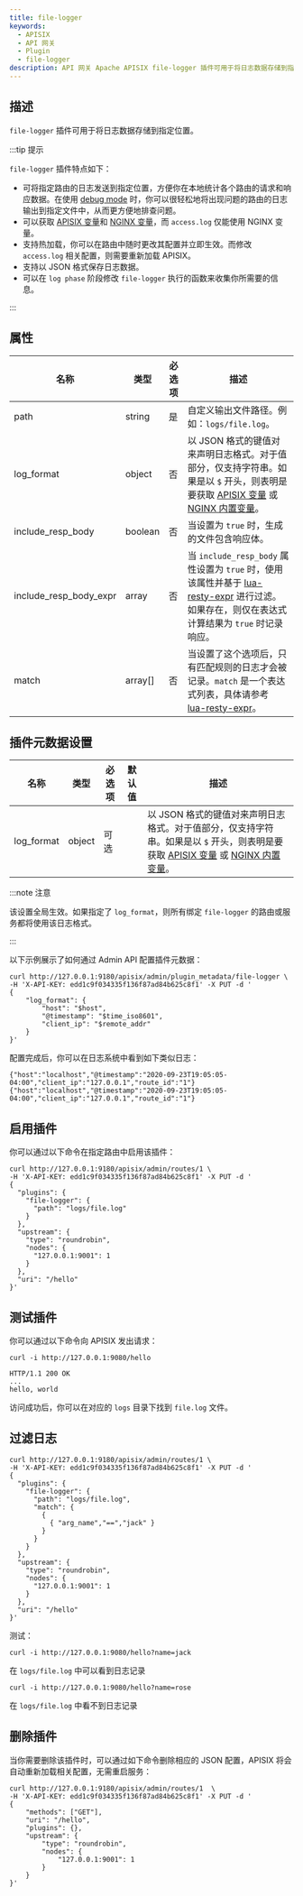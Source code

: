 ```yaml
---
title: file-logger
keywords:
  - APISIX
  - API 网关
  - Plugin
  - file-logger
description: API 网关 Apache APISIX file-logger 插件可用于将日志数据存储到指定位置。
---
```


<!--
#
# Licensed to the Apache Software Foundation (ASF) under one or more
# contributor license agreements.  See the NOTICE file distributed with
# this work for additional information regarding copyright ownership.
# The ASF licenses this file to You under the Apache License, Version 2.0
# (the "License"); you may not use this file except in compliance with
# the License.  You may obtain a copy of the License at
#
#     http://www.apache.org/licenses/LICENSE-2.0
#
# Unless required by applicable law or agreed to in writing, software
# distributed under the License is distributed on an "AS IS" BASIS,
# WITHOUT WARRANTIES OR CONDITIONS OF ANY KIND, either express or implied.
# See the License for the specific language governing permissions and
# limitations under the License.
#
-->

## 描述

`file-logger` 插件可用于将日志数据存储到指定位置。

:::tip 提示

`file-logger` 插件特点如下：

- 可将指定路由的日志发送到指定位置，方便你在本地统计各个路由的请求和响应数据。在使用 [debug mode](../../../en/latest/debug-mode.md) 时，你可以很轻松地将出现问题的路由的日志输出到指定文件中，从而更方便地排查问题。
- 可以获取 [APISIX 变量](../../../en/latest/apisix-variable.md)和 [NGINX 变量](http://nginx.org/en/docs/varindex.html)，而 `access.log` 仅能使用 NGINX 变量。
- 支持热加载，你可以在路由中随时更改其配置并立即生效。而修改 `access.log` 相关配置，则需要重新加载 APISIX。
- 支持以 JSON 格式保存日志数据。
- 可以在 `log phase` 阶段修改 `file-logger` 执行的函数来收集你所需要的信息。

:::

## 属性

| 名称             | 类型     | 必选项 | 描述                                             |
| ---------------- | ------- | ------ | ------------------------------------------------ |
| path             | string  | 是     | 自定义输出文件路径。例如：`logs/file.log`。        |
| log_format       | object  | 否     | 以 JSON 格式的键值对来声明日志格式。对于值部分，仅支持字符串。如果是以 `$` 开头，则表明是要获取 [APISIX 变量](../apisix-variable.md) 或 [NGINX 内置变量](http://nginx.org/en/docs/varindex.html)。 |
| include_resp_body      | boolean | 否     | 当设置为 `true` 时，生成的文件包含响应体。                                                                                               |
| include_resp_body_expr | array   | 否     | 当 `include_resp_body` 属性设置为 `true` 时，使用该属性并基于 [lua-resty-expr](https://github.com/api7/lua-resty-expr) 进行过滤。如果存在，则仅在表达式计算结果为 `true` 时记录响应。       |
| match        | array[] | 否   |  当设置了这个选项后，只有匹配规则的日志才会被记录。`match` 是一个表达式列表，具体请参考 [lua-resty-expr](https://github.com/api7/lua-resty-expr#operator-list)。   |

## 插件元数据设置

| 名称         | 类型     | 必选项 | 默认值 | 描述                                                                                                                                                               |
|------------|--------|-----|-----|------------------------------------------------------------------------------------------------------------------------------------------------------------------|
| log_format | object | 可选  |     | 以 JSON 格式的键值对来声明日志格式。对于值部分，仅支持字符串。如果是以 `$` 开头，则表明是要获取 [APISIX 变量](../../../en/latest/apisix-variable.md) 或 [NGINX 内置变量](http://nginx.org/en/docs/varindex.html)。 |

:::note 注意

该设置全局生效。如果指定了 `log_format`，则所有绑定 `file-logger` 的路由或服务都将使用该日志格式。

:::

以下示例展示了如何通过 Admin API 配置插件元数据：

```shell
curl http://127.0.0.1:9180/apisix/admin/plugin_metadata/file-logger \
-H 'X-API-KEY: edd1c9f034335f136f87ad84b625c8f1' -X PUT -d '
{
    "log_format": {
        "host": "$host",
        "@timestamp": "$time_iso8601",
        "client_ip": "$remote_addr"
    }
}'
```

配置完成后，你可以在日志系统中看到如下类似日志：

```shell
{"host":"localhost","@timestamp":"2020-09-23T19:05:05-04:00","client_ip":"127.0.0.1","route_id":"1"}
{"host":"localhost","@timestamp":"2020-09-23T19:05:05-04:00","client_ip":"127.0.0.1","route_id":"1"}
```

## 启用插件

你可以通过以下命令在指定路由中启用该插件：

```shell
curl http://127.0.0.1:9180/apisix/admin/routes/1 \
-H 'X-API-KEY: edd1c9f034335f136f87ad84b625c8f1' -X PUT -d '
{
  "plugins": {
    "file-logger": {
      "path": "logs/file.log"
    }
  },
  "upstream": {
    "type": "roundrobin",
    "nodes": {
      "127.0.0.1:9001": 1
    }
  },
  "uri": "/hello"
}'
```

## 测试插件

你可以通过以下命令向 APISIX 发出请求：

```shell
curl -i http://127.0.0.1:9080/hello
```

```
HTTP/1.1 200 OK
...
hello, world
```

访问成功后，你可以在对应的 `logs` 目录下找到 `file.log` 文件。

## 过滤日志

```shell
curl http://127.0.0.1:9180/apisix/admin/routes/1 \
-H 'X-API-KEY: edd1c9f034335f136f87ad84b625c8f1' -X PUT -d '
{
  "plugins": {
    "file-logger": {
      "path": "logs/file.log",
      "match": {
        {
          { "arg_name","==","jack" }
        }
      }
    }
  },
  "upstream": {
    "type": "roundrobin",
    "nodes": {
      "127.0.0.1:9001": 1
    }
  },
  "uri": "/hello"
}'
```

测试：

```shell
curl -i http://127.0.0.1:9080/hello?name=jack
```

在 `logs/file.log` 中可以看到日志记录

```shell
curl -i http://127.0.0.1:9080/hello?name=rose
```

在 `logs/file.log` 中看不到日志记录

## 删除插件

当你需要删除该插件时，可以通过如下命令删除相应的 JSON 配置，APISIX 将会自动重新加载相关配置，无需重启服务：

```shell
curl http://127.0.0.1:9180/apisix/admin/routes/1  \
-H 'X-API-KEY: edd1c9f034335f136f87ad84b625c8f1' -X PUT -d '
{
    "methods": ["GET"],
    "uri": "/hello",
    "plugins": {},
    "upstream": {
        "type": "roundrobin",
        "nodes": {
            "127.0.0.1:9001": 1
        }
    }
}'
```
